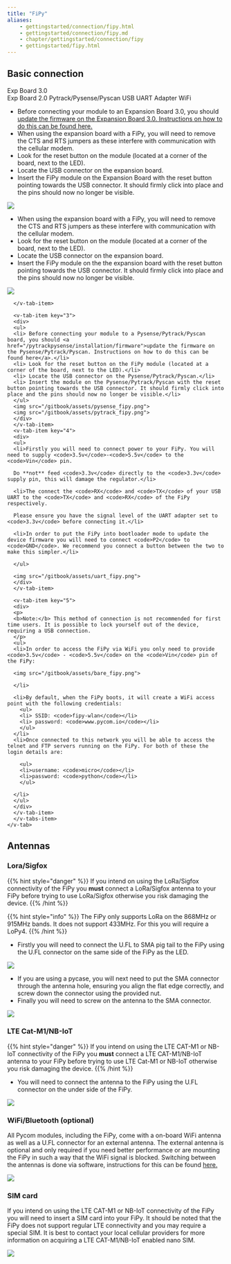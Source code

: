 ```yaml
---
title: "FiPy"
aliases:
    - gettingstarted/connection/fipy.html
    - gettingstarted/connection/fipy.md
    - chapter/gettingstarted/connection/fipy
    - gettingstarted/fipy.html
---
```


## Basic connection

<div>

<v-tabs
    dark
    color="#1E1E3C"
    slider-color="red">
    <v-tab ripple key="1">Exp Board 3.0</v-tab>      
    <v-tab ripple key="2">Exp Board 2.0</v-tab>
    <v-tab ripple key="3"> Pytrack/Pysense/Pyscan</v-tab>
    <v-tab ripple key="4">USB UART Adapter</v-tab>
    <v-tab ripple key="5">WiFi</v-tab>
      <v-tabs-items>
      <!-- Tab 1 -->
      <v-tab-item key="1">
      <ul>
      <li>Before connecting your module to an Expansion Board 3.0, you should <a href="/pytrackpysense/installation/firmware">update the firmware on the Expansion Board 3.0. Instructions on how to do this can be found here. </a></li>
      <li>When using the expansion board with a FiPy, you will need to remove the CTS and RTS jumpers as these interfere with communication with the cellular modem.</li>
      <li>Look for the reset button on the module (located at a corner of the board, next to the LED).</li>
      <li>Locate the USB connector on the expansion board.</li>
      <li>Insert the FiPy module on the Expansion Board with the reset button pointing towards the USB connector. It should firmly click into place and the pins should now no longer be visible.</li>
      </ul>
      <img src="/gitbook/assets/expansion_board_3_fipy.png">
      </v-tab-item>
      <!-- Tab 2 -->
      <v-tab-item key="2">
      <ul>
      <li> When using the expansion board with a FiPy, you will need to remove the CTS and RTS jumpers as these interfere with communication with the cellular modem.</li>
      <li> Look for the reset button on the module (located at a corner of the board, next to the LED).</li>
      <li> Locate the USB connector on the expansion board.</li>
      <li> Insert the FiPy module on the the expansion board with the reset button pointing towards the USB connector. It should firmly click into place and the pins should now no longer be visible.</li>
      </ul>
      <img src="/gitbook/assets/expansion_board_2_fipy.png">

      </v-tab-item>

      <v-tab-item key="3">
      <div>
      <ul>
      <li> Before connecting your module to a Pysense/Pytrack/Pyscan board, you should <a href="/pytrackpysense/installation/firmware">update the firmware on the Pysense/Pytrack/Pyscan. Instructions on how to do this can be found here</a>.</li>
      <li> Look for the reset button on the FiPy module (located at a corner of the board, next to the LED).</li>
      <li> Locate the USB connector on the Pysense/Pytrack/Pyscan.</li>
      <li> Insert the module on the Pysense/Pytrack/Pyscan with the reset button pointing towards the USB connector. It should firmly click into place and the pins should now no longer be visible.</li>
      </ul>
      <img src="/gitbook/assets/pysense_fipy.png">
      <img src="/gitbook/assets/pytrack_fipy.png">
      </div>
      </v-tab-item>     
      <v-tab-item key="4">
      <div>
      <ul>
      <li>Firstly you will need to connect power to your FiPy. You will need to supply <code>3.5v</code>-<code>5.5v</code> to the <code>Vin</code> pin.

      Do **not** feed <code>3.3v</code> directly to the <code>3.3v</code> supply pin, this will damage the regulator.</li>

      <li>The connect the <code>RX</code> and <code>TX</code> of your USB UART to the <code>TX</code> and <code>RX</code> of the FiPy respectively.

      Please ensure you have the signal level of the UART adapter set to <code>3.3v</code> before connecting it.</li>

      <li>In order to put the FiPy into bootloader mode to update the device firmware you will need to connect <code>P2</code> to <code>GND</code>. We recommend you connect a button between the two to make this simpler.</li>

      </ul>

      <img src="/gitbook/assets/uart_fipy.png">
      </div>
      </v-tab-item>

      <v-tab-item key="5">
      <div>
      <p>
      <b>Note:</b> This method of connection is not recommended for first time users. It is possible to lock yourself out of the device, requiring a USB connection.
      </p>
      <ul>
      <li>In order to access the FiPy via WiFi you only need to provide <code>3.5v</code> - <code>5.5v</code> on the <code>Vin</code> pin of the FiPy:

      <img src="/gitbook/assets/bare_fipy.png">

      </li>

      <li>By default, when the FiPy boots, it will create a WiFi access point with the following credentials:
        <ul>
        <li> SSID: <code>fipy-wlan</code></li>
        <li> password: <code>www.pycom.io</code></li>
        </ul>
      </li>
      <li>Once connected to this network you will be able to access the telnet and FTP servers running on the FiPy. For both of these the login details are:
    
        <ul>
        <li>username: <code>micro</code></li>
        <li>password: <code>python</code></li>
        </ul>

      </li>
      </ul>
      </div>
      </v-tab-item>
      </v-tabs-item>
    </v-tab>
</div>


## Antennas

### Lora/Sigfox

{{% hint style="danger" %}}
If you intend on using the LoRa/Sigfox connectivity of the FiPy you **must** connect a LoRa/Sigfox antenna to your FiPy before trying to use LoRa/Sigfox otherwise you risk damaging the device.
{{% /hint %}}

{{% hint style="info" %}}
The FiPy only supports LoRa on the 868MHz or 915MHz bands. It does not support 433MHz. For this you will require a LoPy4.
{{% /hint %}}

* Firstly you will need to connect the U.FL to SMA pig tail to the FiPy using the U.FL connector on the same side of the FiPy as the LED.

![](/gitbook/assets/lora_sigfox_pigtail_fipy.png)

* If you are using a pycase, you will next need to put the SMA connector through the antenna hole, ensuring you align the flat edge correctly, and screw down the connector using the provided nut.
* Finally you will need to screw on the antenna to the SMA connector.

![](/gitbook/assets/lora_sigfox_pigtail_ant_fipy.png)

### LTE Cat-M1/NB-IoT

{{% hint style="danger" %}}
If you intend on using the LTE CAT-M1 or NB-IoT connectivity of the FiPy you **must** connect a LTE CAT-M1/NB-IoT antenna to your FiPy before trying to use LTE Cat-M1 or NB-IoT otherwise you risk damaging the device.
{{% /hint %}}

* You will need to connect the antenna to the FiPy using the U.FL connector on the under side of the FiPy.

![](/gitbook/assets/lte_ant_fipy.png)

### WiFi/Bluetooth (optional)

All Pycom modules, including the FiPy, come with a on-board WiFi antenna as well as a U.FL connector for an external antenna. The external antenna is optional and only required if you need better performance or are mounting the FiPy in such a way that the WiFi signal is blocked. Switching between the antennas is done via software, instructions for this can be found [here.](/firmwareapi/pycom/network/wlan)

![](/gitbook/assets/wifi_pigtail_ant_fipy.png)

### SIM card <a id="sim-card"></a>

If you intend on using the LTE CAT-M1 or NB-IoT connectivity of the FiPy you will need to insert a SIM card into your FiPy. It should be noted that the FiPy does not support regular LTE connectivity and you may require a special SIM. It is best to contact your local cellular providers for more information on acquiring a LTE CAT-M1/NB-IoT enabled nano SIM.

![](/gitbook/assets/sim_fipy.png)
